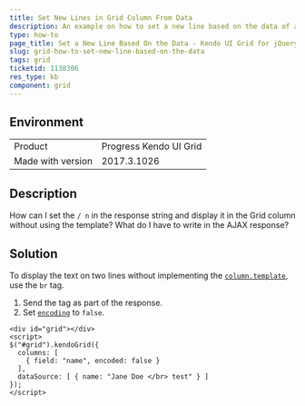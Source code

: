 ```yaml
---
title: Set New Lines in Grid Column From Data
description: An example on how to set a new line based on the data of a Kendo UI Grid.
type: how-to
page_title: Set a New Line Based On the Data - Kendo UI Grid for jQuery
slug: grid-how-to-set-new-line-based-on-the-data
tags: grid
ticketid: 1138306
res_type: kb
component: grid
---
```


## Environment

<table>
 <tr>
  <td>Product</td>
  <td>Progress Kendo UI Grid</td>
 </tr> <tr>
  <td>Made with version</td>
  <td>2017.3.1026</td>
 </tr>
</table>


## Description

How can I set the `/ n` in the response string and display it in the Grid column without using the template? What do I have to write in the AJAX response?

## Solution

To display the text on two lines without implementing the [`column.template`](https://docs.telerik.com/kendo-ui/api/javascript/ui/grid/configuration/columns.template), use the `br` tag.

1. Send the tag as part of the response.
1. Set [`encoding`](https://docs.telerik.com/kendo-ui/api/javascript/ui/grid/configuration/columns.encoded) to `false`.

````dojo
<div id="grid"></div>
<script>
$("#grid").kendoGrid({
  columns: [
    { field: "name", encoded: false }
  ],
  dataSource: [ { name: "Jane Doe </br> test" } ]
});
</script>
````
